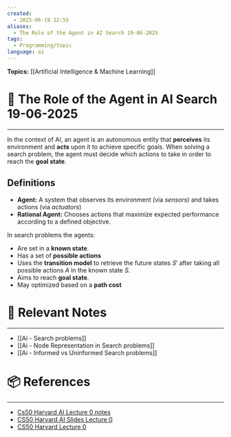 ```yaml
---
created:
  - 2025-06-19 22:55
aliases:
  - The Role of the Agent in AI Search 19-06-2025
tags:
  - Programming/topic
language: ai
---
```

**Topics:** [[Artificial Intelligence & Machine Learning]]

# 📃 The Role of the Agent in AI Search 19-06-2025

---
In the context of AI, an agent is an autonomous entity that **perceives** its environment and **acts** upon it to achieve specific goals. When solving a search problem, the agent must decide which actions to take in order to reach the **goal state**.

## Definitions
- **Agent:** A system that observes its environment (via *sensors*) and takes actions (via *actuators*)
- **Rational Agent:** Chooses actions that maximize expected performance according to a defined objective.

In search problems the agents:
- Are set in a **known state**.
- Has a set of **possible actions**
- Uses the **transition model** to retrieve the future states $S'$ after taking all possible actions $A$ in the known state $S$.
- Aims to reach **goal state**.
- May optimized based on a **path cost**

# 🔗 Relevant Notes

---
- [[Ai - Search problems]]
- [[Ai - Node Representation in Search problems]]
- [[Ai - Informed vs Uninformed Search problems]]
# 📦 References

---
- [Cs50 Harvard AI Lecture 0 notes](https://cs50.harvard.edu/ai/2024/notes/0/)
- [CS50 Harvard AI Slides Lecture 0](https://cdn.cs50.net/ai/2020/spring/lectures/0/lecture0.pdf)
- [CS50 Harvard Lecture 0](https://learning.edx.org/course/course-v1:HarvardX+CS50AI+1T2020/block-v1:HarvardX+CS50AI+1T2020+type@sequential+block@a52582b244c849289b4745d601fa6d43/block-v1:HarvardX+CS50AI+1T2020+type@vertical+block@17b5cbf6a3c348d28c6c02ab84765bb3)